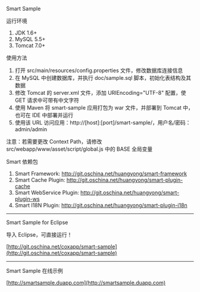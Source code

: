 Smart Sample

运行环境

1. JDK 1.6+
2. MySQL 5.5+
3. Tomcat 7.0+

使用方法

1. 打开 src/main/resources/config.properties 文件，修改数据库连接信息
2. 在 MySQL 中创建数据库，并执行 doc/sample.sql 脚本，初始化表结构及其数据
3. 修改 Tomcat 的 server.xml 文件，添加 URIEncoding="UTF-8" 配置，使 GET 请求中可带有中文字符
4. 使用 Maven 将 smart-sample 应用打包为 war 文件，并部署到 Tomcat 中，也可在 IDE 中部署并运行
6. 使用该 URL 访问应用：http://[host]:[port]/smart-sample/，用户名/密码：admin/admin

注意：若需要更改 Context Path，请修改 src/webapp/www/asset/script/global.js 中的 BASE 全局变量

Smart 依赖包

1. Smart Framework:         http://git.oschina.net/huangyong/smart-framework
2. Smart Cache Plugin:      http://git.oschina.net/huangyong/smart-plugin-cache
3. Smart WebService Plugin: http://git.oschina.net/huangyong/smart-plugin-ws
3. Smart I18N Plugin:       http://git.oschina.net/huangyong/smart-plugin-i18n

----------------------------------------------------------------------------------------------------

Smart Sample for Eclipse

导入 Eclipse，可直接运行！

[http://git.oschina.net/coxapp/smart-sample](http://git.oschina.net/coxapp/smart-sample)

----------------------------------------------------------------------------------------------------

Smart Sample 在线示例

[http://smartsample.duapp.com](http://smartsample.duapp.com)